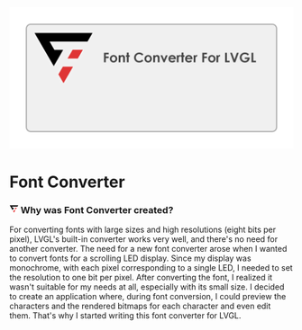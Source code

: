 ![Font Converter For LVGL](https://github.com/HooRun/FontConverter/blob/master/Images/repository-open-graph.png?raw=true)

# Font Converter
 

### ![Font Converter Logo](https://github.com/HooRun/FontConverter/blob/master/FontConverter.Package/Images/Square44x44Logo.altform-lightunplated_targetsize-16.png?raw=true) Why was Font Converter created?

For converting fonts with large sizes and high resolutions (eight bits per pixel), LVGL's built-in converter works very well, and there's no need for another converter. The need for a new font converter arose when I wanted to convert fonts for a scrolling LED display. Since my display was monochrome, with each pixel corresponding to a single LED, I needed to set the resolution to one bit per pixel. After converting the font, I realized it wasn't suitable for my needs at all, especially with its small size. I decided to create an application where, during font conversion, I could preview the characters and the rendered bitmaps for each character and even edit them. That's why I started writing this font converter for LVGL.

